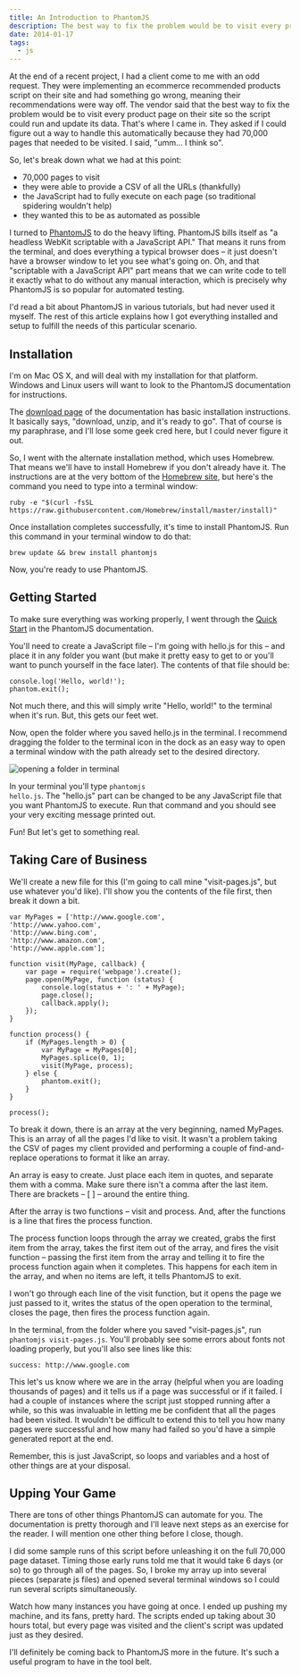 ```yaml
---
title: An Introduction to PhantomJS
description: The best way to fix the problem would be to visit every product page on their site so the script could run and update its data. My job was to figure out a way to handle this automatically because they had 70,000 pages that needed to be visited.
date: 2014-01-17
tags:
  - js
---
```

At the end of a recent project, I had a client come to me with an odd request. They were implementing an ecommerce recommended products script on their site and had something go wrong, meaning their recommendations were way off. The vendor said that the best way to fix the problem would be to visit every product page on their site so the script could run and update its data. That's where I came in. They asked if I could figure out a way to handle this automatically because they had 70,000 pages that needed to be visited. I said, "umm... I think so".

So, let's break down what we had at this point:

- 70,000 pages to visit
- they were able to provide a CSV of all the URLs (thankfully)
- the JavaScript had to fully execute on each page (so traditional spidering wouldn't help)
- they wanted this to be as automated as possible

I turned to [PhantomJS](http://phantomjs.org/) to do the heavy lifting. PhantomJS bills itself as "a headless WebKit scriptable with a JavaScript API." That means it runs from the terminal, and does everything a typical browser does – it just doesn't have a browser window to let you see what's going on. Oh, and that "scriptable with a JavaScript API" part means that we can write code to tell it exactly what to do without any manual interaction, which is precisely why PhantomJS is so popular for automated testing.

I'd read a bit about PhantomJS in various tutorials, but had never used it myself. The rest of this article explains how I got everything installed and setup to fulfill the needs of this particular scenario.

## Installation

I'm on Mac OS X, and will deal with my installation for that platform. Windows and Linux users will want to look to the PhantomJS documentation for instructions.

The [download page](http://phantomjs.org/download.html) of the documentation has basic installation instructions. It basically says, "download, unzip, and it's ready to go". That of course is my paraphrase, and I'll lose some geek cred here, but I could never figure it out.

So, I went with the alternate installation method, which uses Homebrew. That means we'll have to install Homebrew if you don't already have it. The instructions are at the very bottom of the [Homebrew site](http://brew.sh/), but here's the command you need to type into a terminal window:

<pre><code class="language-markup">ruby -e "$(curl -fsSL https://raw.githubusercontent.com/Homebrew/install/master/install)"</code></pre>

Once installation completes successfully, it's time to install PhantomJS. Run this command in your terminal window to do that:

<pre><code class="language-markup">brew update && brew install phantomjs</code></pre>

Now, you're ready to use PhantomJS.

## Getting Started

To make sure everything was working properly, I went through the [Quick Start](http://phantomjs.org/quick-start.html) in the PhantomJS documentation.

You'll need to create a JavaScript file – I'm going with hello.js for this – and place it in any folder you want (but make it pretty easy to get to or you'll want to punch yourself in the face later). The contents of that file should be:

<pre><code class="language-javascript">console.log('Hello, world!');
phantom.exit();</code></pre>

Not much there, and this will simply write "Hello, world!" to the terminal when it's run. But, this gets our feet wet.

Now, open the folder where you saved hello.js in the terminal. I recommend dragging the folder to the terminal icon in the dock as an easy way to open a terminal window with the path already set to the desired directory.

<img src="/static/img/posts/introducting-phantomjs/open.gif" alt="opening a folder in terminal">

In your terminal you'll type <code class="language-markup">phantomjs hello.js</code>. The "hello.js" part can be changed to be any JavaScript file that you want PhantomJS to execute. Run that command and you should see your very exciting message printed out.

Fun! But let's get to something real.

## Taking Care of Business

We'll create a new file for this (I'm going to call mine "visit-pages.js", but use whatever you'd like). I'll show you the contents of the file first, then break it down a bit.

<pre><code class="language-javascript">var MyPages = ['http://www.google.com',
'http://www.yahoo.com',
'http://www.bing.com',
'http://www.amazon.com',
'http://www.apple.com'];

function visit(MyPage, callback) {
    var page = require('webpage').create();
    page.open(MyPage, function (status) {
        console.log(status + ': ' + MyPage);
        page.close();
        callback.apply();
    });
}

function process() {
    if (MyPages.length > 0) {
        var MyPage = MyPages[0];
        MyPages.splice(0, 1);
        visit(MyPage, process);
    } else {
        phantom.exit();
    }
}

process();</code></pre>

To break it down, there is an array at the very beginning, named MyPages. This is an array of all the pages I'd like to visit. It wasn't a problem taking the CSV of pages my client provided and performing a couple of find-and-replace operations to format it like an array.

<aside class="note">
<p>An array is easy to create. Just place each item in quotes, and separate them with a comma. Make sure there isn't a comma after the last item. There are brackets – [ ] – around the entire thing.</p>
</aside>

After the array is two functions – visit and process. And, after the functions is a line that fires the process function.

The process function loops through the array we created, grabs the first item from the array, takes the first item out of the array, and fires the visit function – passing the first item from the array and telling it to fire the process function again when it completes. This happens for each item in the array, and when no items are left, it tells PhantomJS to exit.

I won't go through each line of the visit function, but it opens the page we just passed to it, writes the status of the open operation to the terminal, closes the page, then fires the process function again.

In the terminal, from the folder where you saved "visit-pages.js", run <code class="language-markup">phantomjs visit-pages.js</code>. You'll probably see some errors about fonts not loading properly, but you'll also see lines like this:

<pre><code class="language-markup">success: http://www.google.com</code></pre>

This let's us know where we are in the array (helpful when you are loading thousands of pages) and it tells us if a page was successful or if it failed. I had a couple of instances where the script just stopped running after a while, so this was invaluable in letting me be confident that all the pages had been visited. It wouldn't be difficult to extend this to tell you how many pages were successful and how many had failed so you'd have a simple generated report at the end.

Remember, this is just JavaScript, so loops and variables and a host of other things are at your disposal.

## Upping Your Game

There are tons of other things PhantomJS can automate for you. The documentation is pretty thorough and I'll leave next steps as an exercise for the reader. I will mention one other thing before I close, though.

I did some sample runs of this script before unleashing it on the full 70,000 page dataset. Timing those early runs told me that it would take 6 days (or so) to go through all of the pages. So, I broke my array up into several pieces (separate js files) and opened several terminal windows so I could run several scripts simultaneously.

Watch how many instances you have going at once. I ended up pushing my machine, and its fans, pretty hard. The scripts ended up taking about 30 hours total, but every page was visited and the client's script was updated just as they desired.

I'll definitely be coming back to PhantomJS more in the future. It's such a useful program to have in the tool belt.
